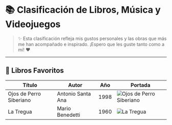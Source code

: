 # 📚 Clasificación de Libros, Música y Videojuegos
> ✨ Esta clasificación refleja mis gustos personales y las obras que más me han acompañado e inspirado. ¡Espero que les guste tanto como a mí! ❤️
---

## 📖 Libros Favoritos

| Título                        | Autor                  | Año | Portada |
| ------------------------------ | ---------------------- | --- | ------- |
| Ojos de Perro Siberiano        | Antonio Santa Ana       | 1998 | ![Ojos de Perro Siberiano](https://m.media-amazon.com/images/I/81hqdDEQGYL._AC_UF894,1000_QL80_.jpg) |
| La Tregua                      | Mario Benedetti         | 1960 | ![La Tregua](https://http2.mlstatic.com/D_NQ_NP_648510-MLU53889265589_022023-O.webp) |
